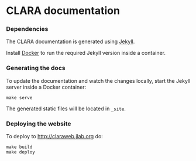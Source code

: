 # CLARA documentation

### Dependencies

The CLARA documentation is generated using [Jekyll](http://jekyllrb.com/).

Install [Docker](https://docs.docker.com/engine/installation/) to run
the required Jekyll version inside a container.

### Generating the docs

To update the documentation and watch the changes locally, start the Jekyll
server inside a Docker container:

    make serve

The generated static files will be located in `_site`.

### Deploying the website

To deploy to <http://claraweb.jlab.org> do:

    make build
    make deploy

